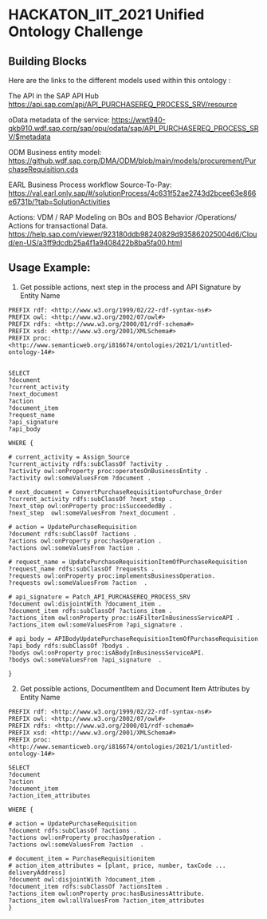 # HACKATON_IIT_2021 Unified Ontology Challenge
## Building Blocks

Here are the links to the different models used within this ontology :
 
The API in the SAP API Hub
https://api.sap.com/api/API_PURCHASEREQ_PROCESS_SRV/resource
 
oData metadata of the service:
https://wwt940-qkb910.wdf.sap.corp/sap/opu/odata/sap/API_PURCHASEREQ_PROCESS_SRV/$metadata
 
ODM Business entity model:
https://github.wdf.sap.corp/DMA/ODM/blob/main/models/procurement/PurchaseRequisition.cds
 
EARL Business Process workflow Source-To-Pay:
https://val.earl.only.sap/#/solutionProcess/4c631f52ae2743d2bcee63e866e6731b/?tab=SolutionActivities
 
Actions:
VDM / RAP Modeling on BOs and BOS Behavior /Operations/ Actions for transactional Data.
https://help.sap.com/viewer/923180ddb98240829d935862025004d6/Cloud/en-US/a3ff9dcdb25a4f1a9408422b8ba5fa00.html

 
## Usage Example:

1. Get possible actions, next step in the process and API Signature by Entity Name

```sparql
PREFIX rdf: <http://www.w3.org/1999/02/22-rdf-syntax-ns#>
PREFIX owl: <http://www.w3.org/2002/07/owl#>
PREFIX rdfs: <http://www.w3.org/2000/01/rdf-schema#>
PREFIX xsd: <http://www.w3.org/2001/XMLSchema#>
PREFIX proc: <http://www.semanticweb.org/i816674/ontologies/2021/1/untitled-ontology-14#>


SELECT 
?document 
?current_activity 
?next_document 
?action 
?document_item 
?request_name  
?api_signature
?api_body

WHERE {  

# current_activity = Assign_Source
?current_activity rdfs:subClassOf ?activity .
?activity owl:onProperty proc:operatesOnBusinessEntity .
?activity owl:someValuesFrom ?document .  

# next_document = ConvertPurchaseRequisitiontoPurchase_Order
?current_activity rdfs:subClassOf ?next_step .
?next_step owl:onProperty proc:isSucceededBy .
?next_step  owl:someValuesFrom ?next_document .
                 
# action = UpdatePurchaseRequisition
?document rdfs:subClassOf ?actions .
?actions owl:onProperty proc:hasOperation .
?actions owl:someValuesFrom ?action .

# request_name = UpdatePurchaseRequisitionItemOfPurchaseRequisition
?request_name rdfs:subClassOf ?requests .
?requests owl:onProperty proc:implementsBusinessOperation.
?requests owl:someValuesFrom ?action  .

# api_signature = Patch_API_PURCHASEREQ_PROCESS_SRV
?document owl:disjointWith ?document_item .
?document_item rdfs:subClassOf ?actions_item .
?actions_item owl:onProperty proc:isAFilterInBusinessServiceAPI .
?actions_item owl:someValuesFrom ?api_signature .

# api_body = APIBodyUpdatePurchaseRequisitionItemOfPurchaseRequisition
?api_body rdfs:subClassOf ?bodys .
?bodys owl:onProperty proc:isABodyInBusinessServiceAPI.
?bodys owl:someValuesFrom ?api_signature  .

}
```
2. Get possible actions, DocumentItem and Document Item Attributes by Entity Name

```sparql
PREFIX rdf: <http://www.w3.org/1999/02/22-rdf-syntax-ns#>
PREFIX owl: <http://www.w3.org/2002/07/owl#>
PREFIX rdfs: <http://www.w3.org/2000/01/rdf-schema#>
PREFIX xsd: <http://www.w3.org/2001/XMLSchema#>
PREFIX proc: <http://www.semanticweb.org/i816674/ontologies/2021/1/untitled-ontology-14#>

SELECT 
?document
?action
?document_item
?action_item_attributes

WHERE {  

# action = UpdatePurchaseRequisition                               
?document rdfs:subClassOf ?actions .
?actions owl:onProperty proc:hasOperation .
?actions owl:someValuesFrom ?action  .

# document_item = PurchaseRequisitionitem
# action_item_attributes = [plant, price, number, taxCode ... deliveryAddress] 
?document owl:disjointWith ?document_item .
?document_item rdfs:subClassOf ?actionsItem .
?actions_item owl:onProperty proc:hasBusinessAttribute.
?actions_item owl:allValuesFrom ?action_item_attributes 
}
```
